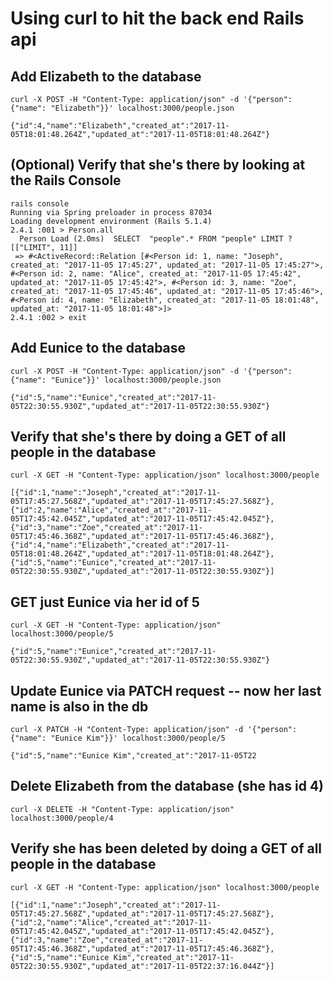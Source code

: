 # Using curl to hit the back end Rails api

## Add Elizabeth to the database
```
curl -X POST -H "Content-Type: application/json" -d '{"person": {"name": "Elizabeth"}}' localhost:3000/people.json

{"id":4,"name":"Elizabeth","created_at":"2017-11-05T18:01:48.264Z","updated_at":"2017-11-05T18:01:48.264Z"}
```

## (Optional) Verify that she's there by looking at the Rails Console
```
rails console
Running via Spring preloader in process 87034
Loading development environment (Rails 5.1.4)
2.4.1 :001 > Person.all
  Person Load (2.0ms)  SELECT  "people".* FROM "people" LIMIT ?  [["LIMIT", 11]]
 => #<ActiveRecord::Relation [#<Person id: 1, name: "Joseph", created_at: "2017-11-05 17:45:27", updated_at: "2017-11-05 17:45:27">, #<Person id: 2, name: "Alice", created_at: "2017-11-05 17:45:42", updated_at: "2017-11-05 17:45:42">, #<Person id: 3, name: "Zoe", created_at: "2017-11-05 17:45:46", updated_at: "2017-11-05 17:45:46">, #<Person id: 4, name: "Elizabeth", created_at: "2017-11-05 18:01:48", updated_at: "2017-11-05 18:01:48">]> 
2.4.1 :002 > exit
```

## Add Eunice to the database
```
curl -X POST -H "Content-Type: application/json" -d '{"person": {"name": "Eunice"}}' localhost:3000/people.json

{"id":5,"name":"Eunice","created_at":"2017-11-05T22:30:55.930Z","updated_at":"2017-11-05T22:30:55.930Z"}
```

## Verify that she's there by doing a GET of all people in the database
```
curl -X GET -H "Content-Type: application/json" localhost:3000/people

[{"id":1,"name":"Joseph","created_at":"2017-11-05T17:45:27.568Z","updated_at":"2017-11-05T17:45:27.568Z"},{"id":2,"name":"Alice","created_at":"2017-11-05T17:45:42.045Z","updated_at":"2017-11-05T17:45:42.045Z"},{"id":3,"name":"Zoe","created_at":"2017-11-05T17:45:46.368Z","updated_at":"2017-11-05T17:45:46.368Z"},{"id":4,"name":"Elizabeth","created_at":"2017-11-05T18:01:48.264Z","updated_at":"2017-11-05T18:01:48.264Z"},{"id":5,"name":"Eunice","created_at":"2017-11-05T22:30:55.930Z","updated_at":"2017-11-05T22:30:55.930Z"}]
```

## GET just Eunice via her id of 5
```
curl -X GET -H "Content-Type: application/json" localhost:3000/people/5

{"id":5,"name":"Eunice","created_at":"2017-11-05T22:30:55.930Z","updated_at":"2017-11-05T22:30:55.930Z"}
```

## Update Eunice via PATCH request -- now her last name is also in the db
```
curl -X PATCH -H "Content-Type: application/json" -d '{"person": {"name": "Eunice Kim"}}' localhost:3000/people/5

{"id":5,"name":"Eunice Kim","created_at":"2017-11-05T22
```

## Delete Elizabeth from the database (she has id 4)
```
curl -X DELETE -H "Content-Type: application/json" localhost:3000/people/4
```

## Verify she has been deleted by doing a GET of all people in the database
```
curl -X GET -H "Content-Type: application/json" localhost:3000/people

[{"id":1,"name":"Joseph","created_at":"2017-11-05T17:45:27.568Z","updated_at":"2017-11-05T17:45:27.568Z"},{"id":2,"name":"Alice","created_at":"2017-11-05T17:45:42.045Z","updated_at":"2017-11-05T17:45:42.045Z"},{"id":3,"name":"Zoe","created_at":"2017-11-05T17:45:46.368Z","updated_at":"2017-11-05T17:45:46.368Z"},{"id":5,"name":"Eunice Kim","created_at":"2017-11-05T22:30:55.930Z","updated_at":"2017-11-05T22:37:16.044Z"}]
```
